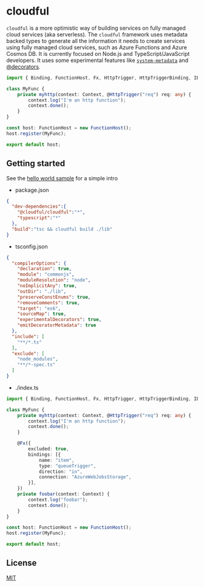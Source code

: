 # cloudful

`cloudful` is a more optimistic way of building services on fully managed cloud services (aka serverless). The `cloudful` framework uses metadata backed types to generate all the information it needs to create services using fully managed cloud services, such as Azure Functions and Azure Cosmos DB. It is currently focused on Node.js and TypeScript/JavaScript developers. It uses some experimental features like [`system-metadata`](https://github.com/rbuckton/reflect-metadata) and [@decorators](http://www.typescriptlang.org/docs/handbook/decorators.html).

```typescript
import { Binding, FunctionHost, Fx, HttpTrigger, HttpTriggerBinding, IBinding, IFunctionConfig, } from "@cloudful/cloudful";

class MyFunc {
    private myhttp(context: Context, @HttpTrigger("req") req: any) {
        context.log("I'm an http function");
        context.done();
    }
}

const host: FunctionHost = new FunctionHost();
host.register(MyFunc);

export default host;
```

## Getting started

See the [hello world sample](./sample/hello) for a simple intro

* package.json

```json
{
  "dev-dependencies":{
    "@cloudful/cloudful":"*",
    "typescript":"*"
  },
  "build":"tsc && cloudful build ./lib"
}
```

* tsconfig.json

```json
{
  "compilerOptions": {
    "declaration": true,
    "module": "commonjs",
    "moduleResolution": "node",
    "noImplicitAny": true,
    "outDir": "./lib",
    "preserveConstEnums": true,
    "removeComments": true,
    "target": "es6",
    "sourceMap": true,
    "experimentalDecorators": true,
    "emitDecoratorMetadata": true
  },
  "include": [
    "**/*.ts"
  ],
  "exclude": [
    "node_modules",
    "**/*-spec.ts"
  ]
}
```

* ./index.ts

```typescript
import { Binding, FunctionHost, Fx, HttpTrigger, HttpTriggerBinding, IBinding, IFunctionConfig, } from "@cloudful/cloudful";

class MyFunc {
    private myhttp(context: Context, @HttpTrigger("req") req: any) {
        context.log("I'm an http function");
        context.done();
    }

    @Fx({
        excluded: true,
        bindings: [{
            name: "item",
            type: "queueTrigger",
            direction: "in",
            connection: "AzureWebJobsStorage",
        }],
    })
    private foobar(context: Context) {
        context.log("foobar");
        context.done();
    }
}

const host: FunctionHost = new FunctionHost();
host.register(MyFunc);

export default host;
```

## License

[MIT](LICENSE)
